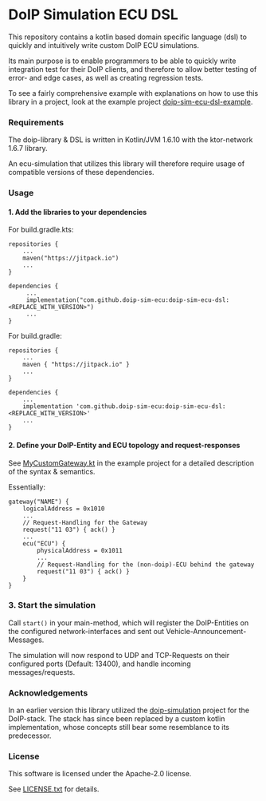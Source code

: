 # DoIP Simulation ECU DSL

This repository contains a kotlin based domain specific language (dsl) to quickly and intuitively write
custom DoIP ECU simulations.

Its main purpose is to enable programmers to be able to quickly write integration test for 
their DoIP clients, and therefore to allow better testing of error- and edge cases, as well
as creating regression tests.   

To see a fairly comprehensive example with explanations on how to use this library in a project,
look at the example project [doip-sim-ecu-dsl-example](https://github.com/doip-sim-ecu/doip-sim-ecu-dsl-example).

### Requirements
The doip-library & DSL is written in Kotlin/JVM 1.6.10 with the ktor-network 1.6.7 library. 
 
An ecu-simulation that utilizes this library will therefore require usage of compatible versions 
of these dependencies.
 
### Usage

#### 1. Add the libraries to your dependencies 

For build.gradle.kts:
```
repositories {
    ...
    maven("https://jitpack.io")
    ...
}

dependencies {
     ...
     implementation("com.github.doip-sim-ecu:doip-sim-ecu-dsl:<REPLACE_WITH_VERSION>")
     ...
}
```

For build.gradle:
```
repositories {
    ...
    maven { "https://jitpack.io" }
    ...
}

dependencies {
    ...
    implementation 'com.github.doip-sim-ecu:doip-sim-ecu-dsl:<REPLACE_WITH_VERSION>'
    ...
}
```

#### 2. Define your DoIP-Entity and ECU topology and request-responses
See [MyCustomGateway.kt](https://github.com/doip-sim-ecu/doip-sim-ecu-dsl-example/blob/main/src/main/kotlin/MyCustomGateway.kt)
in the example project for a detailed description of the syntax & semantics.

Essentially:
```
gateway("NAME") {
    logicalAddress = 0x1010
    ...
    // Request-Handling for the Gateway 
    request("11 03") { ack() }
    ...
    ecu("ECU") {
        physicalAddress = 0x1011
        ...
        // Request-Handling for the (non-doip)-ECU behind the gateway  
        request("11 03") { ack() }
    } 
}
```

### 3. Start the simulation
Call `start()` in your main-method, which will register the DoIP-Entities on the configured 
network-interfaces and sent out Vehicle-Announcement-Messages. 

The simulation will now respond to UDP and TCP-Requests on their configured ports (Default: 13400), 
and handle incoming messages/requests.


### Acknowledgements
In an earlier version this library utilized the [doip-simulation](https://github.com/doip/doip-simulation) project 
for the DoIP-stack. The stack has since been replaced by a custom kotlin implementation, 
whose concepts still bear some resemblance to its predecessor.    


### License

This software is licensed under the Apache-2.0 license.

See [LICENSE.txt](LICENSE.txt) for details.
